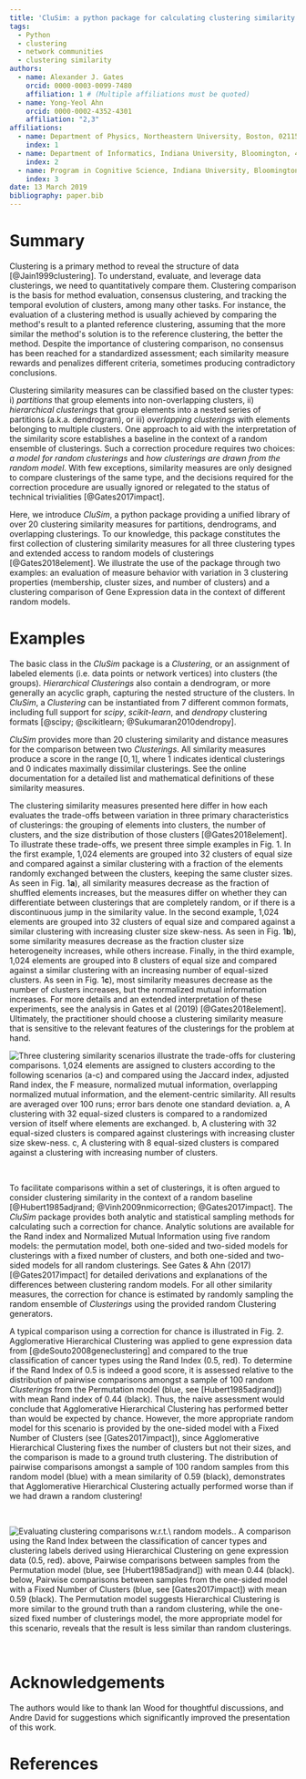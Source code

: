 ```yaml
---
title: 'CluSim: a python package for calculating clustering similarity'
tags:
  - Python
  - clustering
  - network communities
  - clustering similarity
authors:
  - name: Alexander J. Gates
    orcid: 0000-0003-0099-7480
    affiliation: 1 # (Multiple affiliations must be quoted)
  - name: Yong-Yeol Ahn
    orcid: 0000-0002-4352-4301
    affiliation: "2,3"
affiliations:
  - name: Department of Physics, Northeastern University, Boston, 02115, USA
    index: 1
  - name: Department of Informatics, Indiana University, Bloomington, 47408, USA
    index: 2
  - name: Program in Cognitive Science, Indiana University, Bloomington, 47408, USA
    index: 3
date: 13 March 2019
bibliography: paper.bib
---
```


# Summary

Clustering is a primary method to reveal the structure of data [@Jain1999clustering]. To understand, evaluate, and leverage data clusterings, we need to quantitatively compare them. Clustering comparison is the basis for method evaluation, consensus clustering, and tracking the temporal evolution of clusters, among many other tasks. For instance, the evaluation of a clustering method is usually achieved by comparing the method's result to a planted reference clustering, assuming that the more similar the method's solution is to the reference clustering, the better the method. Despite the importance of clustering comparison, no consensus has been reached for a standardized assessment; each similarity measure rewards and penalizes different criteria, sometimes producing contradictory conclusions. 

Clustering similarity measures can be classified based on the cluster types: i) *partitions* that group elements into non-overlapping clusters, ii) *hierarchical clusterings* that group elements into a nested series of partitions (a.k.a. dendrogram), or iii) *overlapping clusterings* with elements belonging to multiple clusters. One approach to aid with the interpretation of the similarity score establishes a baseline in the context of a random ensemble of clusterings. Such a correction procedure requires two choices: *a model for random clusterings* and *how clusterings are drawn from the random model*. With few exceptions, similarity measures are only designed to compare clusterings of the same type, and the decisions required for the correction procedure are usually ignored or relegated to the status of technical trivialities [@Gates2017impact].

Here, we introduce *CluSim*, a python package providing a unified library of over 20 clustering similarity measures for partitions, dendrograms, and overlapping clusterings. To our knowledge, this package constitutes the first collection of clustering similarity measures for all three clustering types and extended access to random models of clusterings [@Gates2018element]. We illustrate the use of the package through two examples: an evaluation of measure behavior with variation in 3 clustering properties (membership, cluster sizes, and number of clusters) and a clustering comparison of Gene Expression data in the context of different random models.

# Examples

The basic class in the *CluSim* package is a *Clustering*, or an assignment of labeled elements (i.e. data points or network vertices) into clusters (the groups). *Hierarchical Clusterings* also contain a dendrogram, or more generally an acyclic graph, capturing the nested structure of the clusters. In *CluSim*, a *Clustering* can be instantiated from 7 different common formats, including full support for *scipy*, *scikit-learn*, and *dendropy* clustering formats [@scipy; @scikitlearn; @Sukumaran2010dendropy].

*CluSim* provides more than 20 clustering similarity and distance measures for the comparison between two *Clusterings*. All similarity measures produce a score in the range $[0,1]$, where $1$ indicates identical clusterings and $0$ indicates maximally dissimilar clusterings. See the online documentation for a detailed list and mathematical definitions of these similarity measures.

The clustering similarity measures presented here differ in how each evaluates the trade-offs between variation in three primary characteristics of clusterings: the grouping of elements into clusters, the number of clusters, and the size distribution of those clusters [@Gates2018element].  To illustrate these trade-offs, we present three simple examples in Fig. 1.  In the first example, 1,024 elements are grouped into 32 clusters of equal size and compared against a similar clustering with a fraction of the elements randomly exchanged between the clusters, keeping the same cluster sizes.  As seen in Fig. 1**a**), all similarity measures decrease as the fraction of shuffled elements increases, but the measures differ on whether they can differentiate between clusterings that are completely random, or if there is a discontinuous jump in the similarity value.  In the second example, 1,024 elements are grouped into 32 clusters of equal size and compared against a similar clustering with increasing cluster size skew-ness.  As seen in Fig. 1**b**), some similarity measures decrease as the fraction cluster size heterogeneity increases, while others increase.  Finally, in the third example, 1,024 elements are grouped into 8 clusters of equal size and compared against a similar clustering with an increasing number of equal-sized clusters.  As seen in Fig. 1**c**), most similarity measures decrease as the number of clusters increases, but the normalized mutual information increases.  For more details and an extended interpretation of these experiments, see the analysis in Gates et al (2019) [@Gates2018element].  Ultimately, the practitioner should choose a clustering similarity measure that is sensitive to the relevant features of the clusterings for the problem at hand. 

![**Three clustering similarity scenarios illustrate the trade-offs for clustering comparisons.** 1,024 elements are assigned to clusters according to the following scenarios (**a-c**) and compared using the Jaccard index, adjusted Rand index, the F measure, normalized mutual information, overlapping normalized mutual information, and the element-centric similarity.  All results are averaged over 100 runs; error bars denote one standard deviation. **a**, A clustering with 32 equal-sized clusters is compared to a randomized version of itself where elements are exchanged.  **b**, A clustering with 32 equal-sized clusters is compared against clusterings with increasing cluster size skew-ness. **c**, A clustering with 8 equal-sized clusters is compared against a clustering with increasing number of clusters.](paperfigures/CluSimFig1.png)

&nbsp;

To facilitate comparisons within a set of clusterings, it is often argued to consider clustering similarity in the context of a random baseline [@Hubert1985adjrand; @Vinh2009nmicorrection; @Gates2017impact].  The *CluSim* package provides both analytic and statistical sampling methods for calculating such a correction for chance. Analytic solutions are available for the Rand index and Normalized Mutual Information using five random models: the permutation model, both one-sided and two-sided models for clusterings with a fixed number of clusters, and both one-sided and two-sided models for all random clusterings.  See Gates \& Ahn (2017) [@Gates2017impact] for detailed derivations and explanations of the differences between clustering random models.  For all other similarity measures, the correction for chance is estimated by randomly sampling the random ensemble of *Clusterings* using the provided random Clustering generators.

A typical comparison using a correction for chance is illustrated in Fig. 2.  Agglomerative Hierarchical Clustering was applied to gene expression data from [@deSouto2008geneclustering] and compared to the true classification of cancer types using the Rand Index ($0.5$, red). To determine if the Rand Index of $0.5$ is indeed a good score, it is assessed relative to the distribution of pairwise comparisons amongst a sample of 100 random *Clusterings* from the Permutation model (blue, see [Hubert1985adjrand]) with mean Rand index of $0.44$ (black). Thus, the naive assessment would conclude that Agglomerative Hierarchical Clustering has performed better than would be expected by chance. However, the more appropriate random model for this scenario is provided by the one-sided model with a Fixed Number of Clusters (see [Gates2017impact]), since Agglomerative Hierarchical Clustering fixes the number of clusters but not their sizes, and the comparison is made to a ground truth clustering. The distribution of pairwise comparisons amongst a sample of 100 random samples from this random model (blue) with a mean similarity of $0.59$ (black), demonstrates that Agglomerative Hierarchical Clustering actually performed worse than if we had drawn a random clustering!

&nbsp;

![**Evaluating clustering comparisons w.r.t.\ random models.**. A comparison using the Rand Index between the classification of cancer types and clustering labels derived using Hierarchical Clustering on gene expression data ($0.5$, red). above, Pairwise comparisons between samples from the Permutation model (blue, see [Hubert1985adjrand]) with mean $0.44$ (black). below, Pairwise comparisons between samples from the one-sided model with a Fixed Number of Clusters (blue, see [Gates2017impact]) with mean $0.59$ (black). The Permutation model suggests Hierarchical Clustering is more similar to the ground truth than a random clustering, while the one-sized fixed number of clusterings model, the more appropriate model for this scenario, reveals that the result is less similar than random clusterings.](paperfigures/CluSimFig2.png)

&nbsp;

# Acknowledgements
The authors would like to thank Ian Wood for thoughtful discussions, and Andre David for suggestions which significantly improved the presentation of this work.

# References

